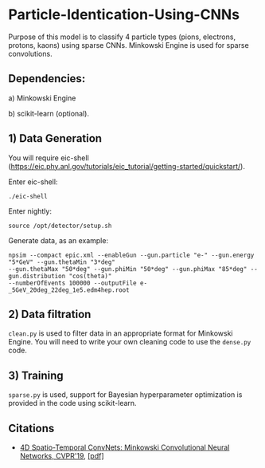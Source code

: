 # Particle-Identication-Using-CNNs

Purpose of this model is to classify 4 particle types (pions, electrons, protons, kaons) using sparse CNNs. Minkowski Engine is used for sparse convolutions.

## Dependencies:

a) Minkowski Engine 

b) scikit-learn (optional).

## 1) Data Generation

You will require eic-shell (https://eic.phy.anl.gov/tutorials/eic_tutorial/getting-started/quickstart/).

Enter eic-shell:

```./eic-shell```

Enter nightly:

```source /opt/detector/setup.sh```

Generate data, as an example:

```
npsim --compact epic.xml --enableGun --gun.particle "e-" --gun.energy "5*GeV" --gun.thetaMin "3*deg" 
--gun.thetaMax "50*deg" --gun.phiMin "50*deg" --gun.phiMax "85*deg" --gun.distribution "cos(theta)" 
--numberOfEvents 100000 --outputFile e-_5GeV_20deg_22deg_1e5.edm4hep.root
```

## 2) Data filtration

```clean.py``` is used to filter data in an appropriate format for Minkowski Engine. You will need to write your own cleaning code to use the ```dense.py``` code.

## 3) Training 

```sparse.py``` is used, support for Bayesian hyperparameter optimization is provided in the code using scikit-learn. 

## Citations

- [4D Spatio-Temporal ConvNets: Minkowski Convolutional Neural Networks, CVPR'19](https://arxiv.org/abs/1904.08755), [[pdf]](https://arxiv.org/pdf/1904.08755.pdf)
